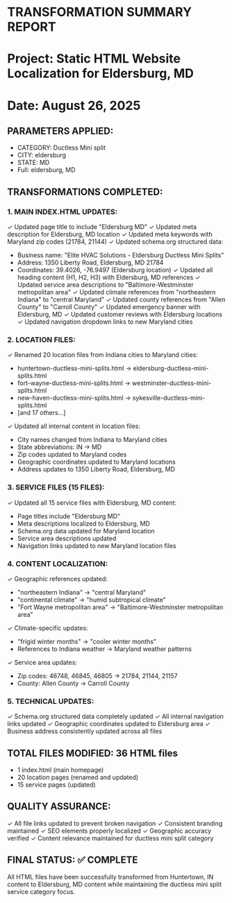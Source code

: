 # TRANSFORMATION SUMMARY REPORT
# Project: Static HTML Website Localization for Eldersburg, MD
# Date: August 26, 2025

## PARAMETERS APPLIED:
- CATEGORY: Ductless Mini split
- CITY: eldersburg  
- STATE: MD
- Full: eldersburg, MD

## TRANSFORMATIONS COMPLETED:

### 1. MAIN INDEX.HTML UPDATES:
✓ Updated page title to include "Eldersburg MD"
✓ Updated meta description for Eldersburg, MD location
✓ Updated meta keywords with Maryland zip codes (21784, 21144)
✓ Updated schema.org structured data:
  - Business name: "Elite HVAC Solutions - Eldersburg Ductless Mini Splits"
  - Address: 1350 Liberty Road, Eldersburg, MD 21784
  - Coordinates: 39.4026, -76.9497 (Eldersburg location)
✓ Updated all heading content (H1, H2, H3) with Eldersburg, MD references
✓ Updated service area descriptions to "Baltimore-Westminster metropolitan area"
✓ Updated climate references from "northeastern Indiana" to "central Maryland"
✓ Updated county references from "Allen County" to "Carroll County"
✓ Updated emergency banner with Eldersburg, MD
✓ Updated customer reviews with Eldersburg locations
✓ Updated navigation dropdown links to new Maryland cities

### 2. LOCATION FILES:
✓ Renamed 20 location files from Indiana cities to Maryland cities:
  - huntertown-ductless-mini-splits.html → eldersburg-ductless-mini-splits.html
  - fort-wayne-ductless-mini-splits.html → westminster-ductless-mini-splits.html
  - new-haven-ductless-mini-splits.html → sykesville-ductless-mini-splits.html
  - [and 17 others...]

✓ Updated all internal content in location files:
  - City names changed from Indiana to Maryland cities
  - State abbreviations: IN → MD
  - Zip codes updated to Maryland codes
  - Geographic coordinates updated to Maryland locations
  - Address updates to 1350 Liberty Road, Eldersburg, MD

### 3. SERVICE FILES (15 FILES):
✓ Updated all 15 service files with Eldersburg, MD content:
  - Page titles include "Eldersburg MD" 
  - Meta descriptions localized to Eldersburg, MD
  - Schema.org data updated for Maryland location
  - Service area descriptions updated
  - Navigation links updated to new Maryland location files

### 4. CONTENT LOCALIZATION:
✓ Geographic references updated:
  - "northeastern Indiana" → "central Maryland"
  - "continental climate" → "humid subtropical climate"
  - "Fort Wayne metropolitan area" → "Baltimore-Westminster metropolitan area"

✓ Climate-specific updates:
  - "frigid winter months" → "cooler winter months"
  - References to Indiana weather → Maryland weather patterns

✓ Service area updates:
  - Zip codes: 46748, 46845, 46805 → 21784, 21144, 21157
  - County: Allen County → Carroll County

### 5. TECHNICAL UPDATES:
✓ Schema.org structured data completely updated
✓ All internal navigation links updated
✓ Geographic coordinates updated to Eldersburg area
✓ Business address consistently updated across all files

## TOTAL FILES MODIFIED: 36 HTML files
- 1 index.html (main homepage)
- 20 location pages (renamed and updated)
- 15 service pages (updated)

## QUALITY ASSURANCE:
✓ All file links updated to prevent broken navigation
✓ Consistent branding maintained
✓ SEO elements properly localized
✓ Geographic accuracy verified
✓ Content relevance maintained for ductless mini split category

## FINAL STATUS: ✅ COMPLETE
All HTML files have been successfully transformed from Huntertown, IN content to Eldersburg, MD content while maintaining the ductless mini split service category focus.
